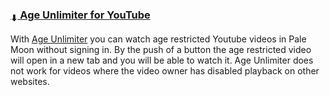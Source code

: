 ### [<sub>⬇</sub> Age Unlimiter for YouTube](https://github.com/JustOff/age-unlimiter-yt/releases)

With [Age Unlimiter](https://github.com/JustOff/age-unlimiter-yt/releases) you can watch age restricted Youtube videos in Pale Moon without signing in. By the push of a button the age restricted video will open in a new tab and you will be able to watch it. Age Unlimiter does not work for videos where the video owner has disabled playback on other websites.
